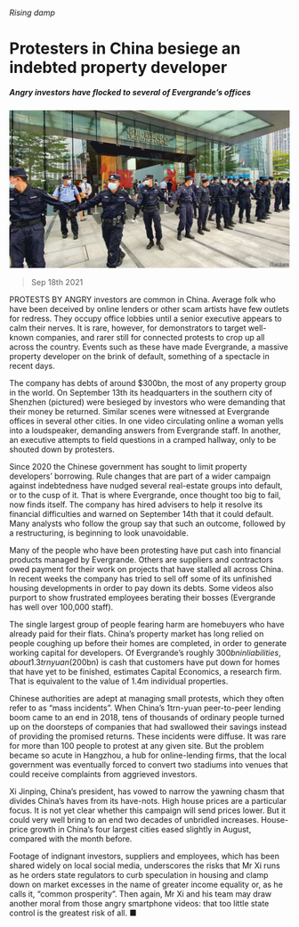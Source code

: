 ###### Rising damp

# Protesters in China besiege an indebted property developer 

##### Angry investors have flocked to several of Evergrande’s offices 

![image](images/20210918_cnp001.jpg) 

> Sep 18th 2021 

PROTESTS BY ANGRY investors are common in China. Average folk who have been deceived by online lenders or other scam artists have few outlets for redress. They occupy office lobbies until a senior executive appears to calm their nerves. It is rare, however, for demonstrators to target well-known companies, and rarer still for connected protests to crop up all across the country. Events such as these have made Evergrande, a massive property developer on the brink of default, something of a spectacle in recent days.

The company has debts of around $300bn, the most of any property group in the world. On September 13th its headquarters in the southern city of Shenzhen (pictured) were besieged by investors who were demanding that their money be returned. Similar scenes were witnessed at Evergrande offices in several other cities. In one video circulating online a woman yells into a loudspeaker, demanding answers from Evergrande staff. In another, an executive attempts to field questions in a cramped hallway, only to be shouted down by protesters.


Since 2020 the Chinese government has sought to limit property developers’ borrowing. Rule changes that are part of a wider campaign against indebtedness have nudged several real-estate groups into default, or to the cusp of it. That is where Evergrande, once thought too big to fail, now finds itself. The company has hired advisers to help it resolve its financial difficulties and warned on September 14th that it could default. Many analysts who follow the group say that such an outcome, followed by a restructuring, is beginning to look unavoidable.

Many of the people who have been protesting have put cash into financial products managed by Evergrande. Others are suppliers and contractors owed payment for their work on projects that have stalled all across China. In recent weeks the company has tried to sell off some of its unfinished housing developments in order to pay down its debts. Some videos also purport to show frustrated employees berating their bosses (Evergrande has well over 100,000 staff).

The single largest group of people fearing harm are homebuyers who have already paid for their flats. China’s property market has long relied on people coughing up before their homes are completed, in order to generate working capital for developers. Of Evergrande’s roughly $300bn in liabilities, about 1.3trn yuan ($200bn) is cash that customers have put down for homes that have yet to be finished, estimates Capital Economics, a research firm. That is equivalent to the value of 1.4m individual properties.

Chinese authorities are adept at managing small protests, which they often refer to as “mass incidents”. When China’s 1trn-yuan peer-to-peer lending boom came to an end in 2018, tens of thousands of ordinary people turned up on the doorsteps of companies that had swallowed their savings instead of providing the promised returns. These incidents were diffuse. It was rare for more than 100 people to protest at any given site. But the problem became so acute in Hangzhou, a hub for online-lending firms, that the local government was eventually forced to convert two stadiums into venues that could receive complaints from aggrieved investors.

Xi Jinping, China’s president, has vowed to narrow the yawning chasm that divides China’s haves from its have-nots. High house prices are a particular focus. It is not yet clear whether this campaign will send prices lower. But it could very well bring to an end two decades of unbridled increases. House-price growth in China’s four largest cities eased slightly in August, compared with the month before.

Footage of indignant investors, suppliers and employees, which has been shared widely on local social media, underscores the risks that Mr Xi runs as he orders state regulators to curb speculation in housing and clamp down on market excesses in the name of greater income equality or, as he calls it, “common prosperity”. Then again, Mr Xi and his team may draw another moral from those angry smartphone videos: that too little state control is the greatest risk of all. ■

